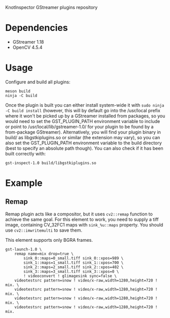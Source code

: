 KnotInspector GStreamer plugins repository

# Dependencies

* GStreamer 1.18
* OpenCV 4.5.4

# Usage
Configure and build all plugins:
```
meson build
ninja -C build
```

Once the plugin is built you can either install system-wide it with `sudo ninja -C build install` (however, this will by default go into the /usr/local
prefix where it won't be picked up by a GStreamer installed from packages, so
you would need to set the GST_PLUGIN_PATH environment variable to include or
point to /usr/local/lib/gstreamer-1.0/ for your plugin to be found by a
from-package GStreamer).
Alternatively, you will find your plugin binary in build/ as libgstkiplugins.so or similar (the extension may vary), so you can also set the GST_PLUGIN_PATH environment variable to the build
directory (best to specify an absolute path though). You can also check if it has been built correctly with:
```
gst-inspect-1.0 build/libgstkiplugins.so
```

# Example

## Remap

Remap plugin acts like a compositor, but it uses `cv2::remap` function to
achieve the same goal. For this element to work, you need to supply a tiff
image, containing CV_32FC1 maps with `sink_%u::maps` property. You should use
`cv2::imwritemulti` to save them.

This element supports only BGRA frames.

```
gst-launch-1.0 \
    remap name=mix drop=true \
        sink_0::maps=0_small.tiff sink_0::xpos=989 \
        sink_1::maps=1_small.tiff sink_1::xpos=700 \
        sink_2::maps=2_small.tiff sink_2::xpos=402 \
        sink_3::maps=3_small.tiff sink_3::xpos=0 \
        ! videoconvert ! glimagesink sync=false \
    videotestsrc pattern=snow ! video/x-raw,width=1280,height=720 ! mix. \
    videotestsrc pattern=snow ! video/x-raw,width=1280,height=720 ! mix. \
    videotestsrc pattern=snow ! video/x-raw,width=1280,height=720 ! mix. \
    videotestsrc pattern=snow ! video/x-raw,width=1280,height=720 ! mix.
```
